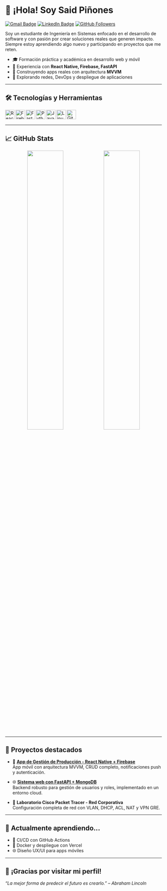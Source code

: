 # 👋 ¡Hola! Soy Said Piñones

[![Gmail Badge](https://img.shields.io/badge/Gmail-EA4335.svg?style=for-the-badge&logo=Gmail&logoColor=white)](mailto:ramoszaid5@gmail.com)
[![LinkedIn Badge](https://img.shields.io/badge/LinkedIn-0A66C2?style=for-the-badge&logo=linkedin&logoColor=white)](https://www.linkedin.com/in/rafaelpinones16/)
[![GitHub Followers](https://img.shields.io/github/followers/SaidPR?style=for-the-badge)](https://github.com/SaidPR)

Soy un estudiante de Ingeniería en Sistemas enfocado en el desarrollo de software y con pasión por crear soluciones reales que generen impacto. Siempre estoy aprendiendo algo nuevo y participando en proyectos que me reten.  

- 🎓 Formación práctica y académica en desarrollo web y móvil  
- 🔧 Experiencia con **React Native, Firebase, FastAPI**  
- 📱 Construyendo apps reales con arquitectura **MVVM**  
- 🚀 Explorando redes, DevOps y despliegue de aplicaciones  

---

## 🛠️ Tecnologías y Herramientas

<img align="left" alt="React Native" width="30px" src="https://cdn.jsdelivr.net/gh/devicons/devicon/icons/react/react-original.svg" />
<img align="left" alt="Firebase" width="30px" src="https://cdn.jsdelivr.net/gh/devicons/devicon/icons/firebase/firebase-plain.svg" />
<img align="left" alt="FastAPI" width="30px" src="https://cdn.jsdelivr.net/gh/devicons/devicon/icons/fastapi/fastapi-original.svg" />
<img align="left" alt="Python" width="30px" src="https://cdn.jsdelivr.net/gh/devicons/devicon/icons/python/python-original.svg" />
<img align="left" alt="JavaScript" width="30px" src="https://cdn.jsdelivr.net/gh/devicons/devicon/icons/javascript/javascript-original.svg" />
<img align="left" alt="Linux" width="30px" src="https://cdn.jsdelivr.net/gh/devicons/devicon/icons/linux/linux-original.svg" />
<img align="left" alt="Git" width="30px" src="https://cdn.jsdelivr.net/gh/devicons/devicon/icons/git/git-original.svg" />
<br/><br/>

---

## 📈 GitHub Stats

<div align="center">
  <img src="https://github-readme-stats.vercel.app/api?username=SaidPR&show_icons=true&theme=tokyonight&hide_title=true" width="48%" />
  <img src="https://github-readme-stats.vercel.app/api/top-langs/?username=SaidPR&layout=compact&theme=tokyonight" width="48%" />
</div>

---

## 🚧 Proyectos destacados

- 💼 **[App de Gestión de Producción - React Native + Firebase](https://github.com/SaidPR)**  
  App móvil con arquitectura MVVM, CRUD completo, notificaciones push y autenticación.

- 🌐 **[Sistema web con FastAPI + MongoDB](https://github.com/SaidPR)**  
  Backend robusto para gestión de usuarios y roles, implementado en un entorno cloud.

- 📡 **Laboratorio Cisco Packet Tracer - Red Corporativa**  
  Configuración completa de red con VLAN, DHCP, ACL, NAT y VPN GRE.

---

## 🧠 Actualmente aprendiendo...

- 🧩 CI/CD con GitHub Actions  
- 🐳 Docker y despliegue con Vercel  
- 🌐 Diseño UX/UI para apps móviles  

---

## 🙌 ¡Gracias por visitar mi perfil!

_“La mejor forma de predecir el futuro es crearlo.” – Abraham Lincoln_


